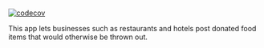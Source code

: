 [![<CircleCI>](https://circleci.com/gh/Theillusionofthegift/FreshShare.svg?style=svg)](https://app.circleci.com/pipelines/github/Theillusionofthegift/FreshShare)

[![codecov](https://codecov.io/gh/Theillusionofthegift/FreshShare/branch/main/graph/badge.svg?token=RTDDNINPVS)](https://codecov.io/gh/Theillusionofthegift/FreshShare)

This app lets businesses such as restaurants and hotels post donated food items that would otherwise be thrown out.
